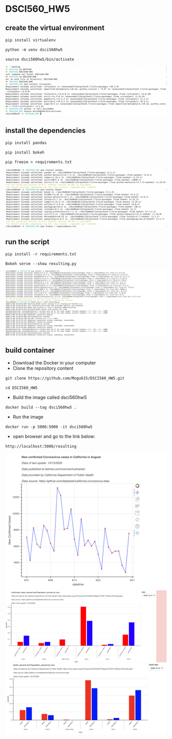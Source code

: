 # DSCI560_HW5

## create the virtual environment
```
pip install virtualenv
```
```
python -m venv dsci560hw5
```
```
source dsci560hw5/bin/activate
```
![image](https://github.com/Mogu615/DSCI560_HW5/blob/main/picture1.png)

## install the dependencies 
```
pip install pandas
```
```
pip install bokeh
```
```
pip freeze > requirements.txt
```
![image](https://github.com/Mogu615/DSCI560_HW5/blob/main/picture2.png)

## run the script
```
pip install -r requirements.txt
```
```
Bokeh serve --show resulting.py
```
![image](https://github.com/Mogu615/DSCI560_HW5/blob/main/picture3.png)

## build container
- Download the Docker in your computer
- Clone the repository content
```
git clone https://github.com/Mogu615/DSCI560_HW5.git
```
```
cd DSCI560_HW5
```
- Build the image called dsci560hw5
```
docker build --tag dsci560hw5 .
```
- Run the image
```
docker run -p 5006:5006 -it dsci560hw5
```
- open browser and go to the link below:
```
http://localhost:5006/resulting
```

![image](https://github.com/Mogu615/DSCI560_HW5/blob/main/image1.png)
![image](https://github.com/Mogu615/DSCI560_HW5/blob/main/image2.png)
![image](https://github.com/Mogu615/DSCI560_HW5/blob/main/image3.png)
